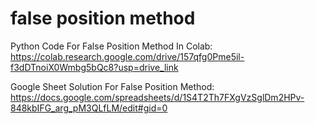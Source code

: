# false position method

Python Code For False Position Method In Colab:
https://colab.research.google.com/drive/157qfg0Pme5il-f3dDTnoiX0Wmbg5bQc8?usp=drive_link

Google Sheet Solution For False Position Method:
https://docs.google.com/spreadsheets/d/1S4T2Th7FXgVzSglDm2HPv-848kbIFG_arg_pM3QLfLM/edit#gid=0
